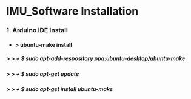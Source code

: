 IMU_Software Installation
=========================
### 1. Arduino IDE Install
+ #### >  ubuntu-make install
##### > > + $ sudo apt-add-respository ppa:ubuntu-desktop/ubuntu-make
##### > > + $ sudo apt-get update
##### > > + $ sudo apt-get install ubuntu-make

